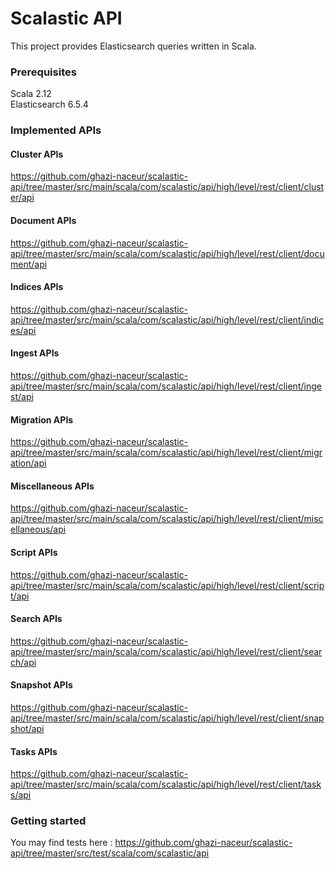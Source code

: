 # Scalastic API

This project provides Elasticsearch queries written in Scala.

### Prerequisites

 Scala 2.12 <br/>
 Elasticsearch 6.5.4 <br/>

### Implemented APIs
#### Cluster APIs
https://github.com/ghazi-naceur/scalastic-api/tree/master/src/main/scala/com/scalastic/api/high/level/rest/client/cluster/api
#### Document APIs
https://github.com/ghazi-naceur/scalastic-api/tree/master/src/main/scala/com/scalastic/api/high/level/rest/client/document/api
#### Indices APIs
https://github.com/ghazi-naceur/scalastic-api/tree/master/src/main/scala/com/scalastic/api/high/level/rest/client/indices/api
#### Ingest APIs
https://github.com/ghazi-naceur/scalastic-api/tree/master/src/main/scala/com/scalastic/api/high/level/rest/client/ingest/api
#### Migration APIs
https://github.com/ghazi-naceur/scalastic-api/tree/master/src/main/scala/com/scalastic/api/high/level/rest/client/migration/api
#### Miscellaneous APIs
https://github.com/ghazi-naceur/scalastic-api/tree/master/src/main/scala/com/scalastic/api/high/level/rest/client/miscellaneous/api
#### Script APIs
https://github.com/ghazi-naceur/scalastic-api/tree/master/src/main/scala/com/scalastic/api/high/level/rest/client/script/api
#### Search APIs
https://github.com/ghazi-naceur/scalastic-api/tree/master/src/main/scala/com/scalastic/api/high/level/rest/client/search/api
#### Snapshot APIs
https://github.com/ghazi-naceur/scalastic-api/tree/master/src/main/scala/com/scalastic/api/high/level/rest/client/snapshot/api
#### Tasks APIs
https://github.com/ghazi-naceur/scalastic-api/tree/master/src/main/scala/com/scalastic/api/high/level/rest/client/tasks/api


### Getting started
You may find tests here : https://github.com/ghazi-naceur/scalastic-api/tree/master/src/test/scala/com/scalastic/api